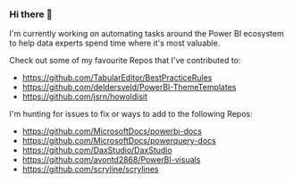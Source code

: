 ### Hi there 👋

I'm currently working on automating tasks around the Power BI ecosystem to help data experts spend time where it's most valuable.

Check out some of my favourite Repos that I've contributed to:
- https://github.com/TabularEditor/BestPracticeRules
- https://github.com/deldersveld/PowerBI-ThemeTemplates
- https://github.com/jsrn/howoldisit

I'm hunting for issues to fix or ways to add to the following Repos:
- https://github.com/MicrosoftDocs/powerbi-docs
- https://github.com/MicrosoftDocs/powerquery-docs
- https://github.com/DaxStudio/DaxStudio
- https://github.com/avontd2868/PowerBI-visuals
- https://github.com/scryline/scrylines

<!--
**MattRudy/MattRudy** is a ✨ _special_ ✨ repository because its `README.md` (this file) appears on your GitHub profile.

Here are some ideas to get you started:

- 🔭 I’m currently working on ...
- 🌱 I’m currently learning ...
- 👯 I’m looking to collaborate on ...
- 🤔 I’m looking for help with ...
- 💬 Ask me about ...
- 📫 How to reach me: ...
- 😄 Pronouns: ...
- ⚡ Fun fact: ...
-->

